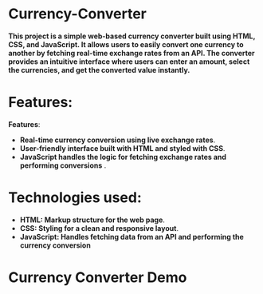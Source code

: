 # Currency-Converter
**This project is a simple web-based currency converter built using HTML, CSS, and JavaScript. It allows users to easily convert one currency to another by fetching real-time exchange rates from an API. The converter provides an intuitive interface where users can enter an amount, select the currencies, and get the converted value instantly.**
# Features:

 **Features**:
- **Real-time currency conversion using live exchange rates**.
- **User-friendly interface built with HTML and styled with CSS**.
- **JavaScript handles the logic for fetching exchange rates and performing conversions**
  .
# Technologies used:

- **HTML: Markup structure for the web page**.
- **CSS: Styling for a clean and responsive layout**.
-  **JavaScript: Handles fetching data from an API and performing the currency conversion**

# Currency Converter Demo


